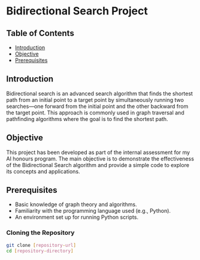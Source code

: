 
# Bidirectional Search Project

## Table of Contents
- [Introduction](#introduction)
- [Objective](#objective)
- [Prerequisites](#prerequisites)

## Introduction
Bidirectional search is an advanced search algorithm that finds the shortest path from an initial point to a target point by simultaneously running two searches—one forward from the initial point and the other backward from the target point. This approach is commonly used in graph traversal and pathfinding algorithms where the goal is to find the shortest path.

## Objective
This project has been developed as part of the internal assessment for my AI honours program. The main objective is to demonstrate the effectiveness of the Bidirectional Search algorithm and provide a simple code to explore its concepts and applications.

## Prerequisites
- Basic knowledge of graph theory and algorithms.
- Familiarity with the programming language used (e.g., Python).
- An environment set up for running Python scripts.

### Cloning the Repository
```bash
git clone [repository-url]
cd [repository-directory]
```
